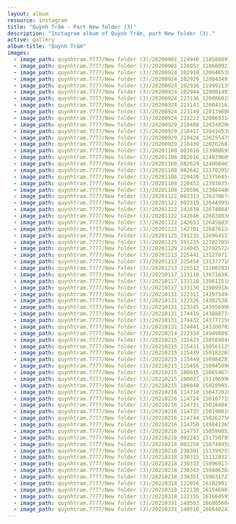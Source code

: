 ```yaml
---
layout: album
resource: instagram
title: "Quỳnh Trâm - Part New folder (3)"
description: "Instagram album of Quỳnh Trâm, part New folder (3)."
active: gallery
album-title: "Quỳnh Trâm"
images:
  - image_path: quynhtram.7777/New folder (3)/20200901_124946_118586091_366056061082175_2840704920009305428_n.jpg
  - image_path: quynhtram.7777/New folder (3)/20200901_124953_118660923_312160993207292_3018514328683643431_n.jpg
  - image_path: quynhtram.7777/New folder (3)/20200924_102918_120046530_1009077279560666_2411395998840463879_n.jpg
  - image_path: quynhtram.7777/New folder (3)/20200924_102929_120043497_834088114066885_6728665182369205310_n.jpg
  - image_path: quynhtram.7777/New folder (3)/20200924_102936_119992139_1223005934735139_8675566119811182157_n.jpg
  - image_path: quynhtram.7777/New folder (3)/20200924_102944_120001493_648694586035708_1443048973695981956_n.jpg
  - image_path: quynhtram.7777/New folder (3)/20200924_223136_120086015_854924968378227_2786898078095977932_n.jpg
  - image_path: quynhtram.7777/New folder (3)/20200924_223143_120042163_380979916264934_8744088703812122395_n.jpg
  - image_path: quynhtram.7777/New folder (3)/20200924_223149_120139886_4675918875781439_8235529118050687372_n.jpg
  - image_path: quynhtram.7777/New folder (3)/20200924_223223_120069314_350056642708119_3597519367598394686_n.jpg
  - image_path: quynhtram.7777/New folder (3)/20200929_210408_120248200_354780808979256_1547465443951481185_n.jpg
  - image_path: quynhtram.7777/New folder (3)/20200929_210417_120416538_376438790188530_4878998654926805747_n.jpg
  - image_path: quynhtram.7777/New folder (3)/20200929_210424_120255479_2793300887582779_6060854367496966311_n.jpg
  - image_path: quynhtram.7777/New folder (3)/20200929_210430_120262682_370367510667362_3211713292347510935_n.jpg
  - image_path: quynhtram.7777/New folder (3)/20201108_082610_123988699_721462098580178_1041695987441201547_n.jpg
  - image_path: quynhtram.7777/New folder (3)/20201108_082616_124039609_425551275506340_2184000037880871794_n.jpg
  - image_path: quynhtram.7777/New folder (3)/20201108_082629_124008463_1459178924286741_1294507173863251915_n.jpg
  - image_path: quynhtram.7777/New folder (3)/20201108_082642_123702955_1494869420706287_5094806088471550497_n.jpg
  - image_path: quynhtram.7777/New folder (3)/20201108_220439_123756454_1247803952286398_9136075588126496958_n.jpg
  - image_path: quynhtram.7777/New folder (3)/20201108_220453_123930354_657605775146522_4242004095228537720_n.jpg
  - image_path: quynhtram.7777/New folder (3)/20201108_220506_123884480_695648391379517_4706748686861420495_n.jpg
  - image_path: quynhtram.7777/New folder (3)/20201122_002313_126370674_174851824314090_3915544092039613868_n.jpg
  - image_path: quynhtram.7777/New folder (3)/20201122_002319_126449958_428160354848654_8697486002460229548_n.jpg
  - image_path: quynhtram.7777/New folder (3)/20201122_142638_126740845_686299308739947_3600656295343555855_n.jpg
  - image_path: quynhtram.7777/New folder (3)/20201122_142646_126838836_386104099133413_2317631567163962441_n.jpg
  - image_path: quynhtram.7777/New folder (3)/20201122_142653_126456839_405615830794993_9152392549863622192_n.jpg
  - image_path: quynhtram.7777/New folder (3)/20201122_142701_126876124_404122930951506_7864143497011951932_n.jpg
  - image_path: quynhtram.7777/New folder (3)/20201125_191235_126964131_1101199110309804_7219322911359846086_n.jpg
  - image_path: quynhtram.7777/New folder (3)/20201125_191235_127027050_867092407361139_2052363523969745227_n.jpg
  - image_path: quynhtram.7777/New folder (3)/20201129_214045_127825724_655433848483073_5067576064496601734_n.jpg
  - image_path: quynhtram.7777/New folder (3)/20201213_225441_131278717_145186477067626_1479822723496043367_n.jpg
  - image_path: quynhtram.7777/New folder (3)/20201213_225458_131377718_241691080642208_5619785467014216656_n.jpg
  - image_path: quynhtram.7777/New folder (3)/20201213_225512_131002926_113635177270253_645788648950242998_n.jpg
  - image_path: quynhtram.7777/New folder (3)/20210117_133118_139716382_1410154569315952_8372271517212172009_n.jpg
  - image_path: quynhtram.7777/New folder (3)/20210117_133128_139612518_751931949013555_6070872987887868556_n.jpg
  - image_path: quynhtram.7777/New folder (3)/20210117_133136_139099184_432059271270855_319270347199558270_n.jpg
  - image_path: quynhtram.7777/New folder (3)/20210131_122311_143973494_742200043075051_6190489045582190564_n.jpg
  - image_path: quynhtram.7777/New folder (3)/20210131_122326_143825383_435987461154803_7064537656994189971_n.jpg
  - image_path: quynhtram.7777/New folder (3)/20210131_123345_143956996_1131996417223223_984180199952157785_n.jpg
  - image_path: quynhtram.7777/New folder (3)/20210131_174419_143888774_793223657977900_2829015006310502495_n.jpg
  - image_path: quynhtram.7777/New folder (3)/20210131_174432_143777156_942228152849983_8690976757321877036_n.jpg
  - image_path: quynhtram.7777/New folder (3)/20210131_174441_143360702_241562660950029_7750992630693695274_n.jpg
  - image_path: quynhtram.7777/New folder (3)/20210214_222334_149498892_862690667906373_3290176280710213809_n.jpg
  - image_path: quynhtram.7777/New folder (3)/20210215_115423_150504846_125490229467075_3451586357038816125_n.jpg
  - image_path: quynhtram.7777/New folder (3)/20210215_115431_150561129_465244134650917_5059378990399035635_n.jpg
  - image_path: quynhtram.7777/New folder (3)/20210215_115439_150182265_268369971321117_5699788137218163359_n.jpg
  - image_path: quynhtram.7777/New folder (3)/20210215_115449_150984281_427824495211580_1082279807737096420_n.jpg
  - image_path: quynhtram.7777/New folder (3)/20210215_115456_150945096_413335616399601_850036738875124040_n.jpg
  - image_path: quynhtram.7777/New folder (3)/20210215_180015_150654674_527640388198382_8682718403810872046_n.jpg
  - image_path: quynhtram.7777/New folder (3)/20210215_180027_151196996_476806543480462_6008125488319122895_n.jpg
  - image_path: quynhtram.7777/New folder (3)/20210215_180040_150289053_134746755169641_8209389073572388512_n.jpg
  - image_path: quynhtram.7777/New folder (3)/20210216_114718_150472020_879511642918789_8433313021508754377_n.jpg
  - image_path: quynhtram.7777/New folder (3)/20210216_114724_150107719_770615190226537_3517567468523419477_n.jpg
  - image_path: quynhtram.7777/New folder (3)/20210216_114731_150184041_118768313500433_4173357494240314627_n.jpg
  - image_path: quynhtram.7777/New folder (3)/20210216_114737_150190819_184615243211924_5387946010885648554_n.jpg
  - image_path: quynhtram.7777/New folder (3)/20210216_114744_150262750_470029110822354_5347960948768992872_n.jpg
  - image_path: quynhtram.7777/New folder (3)/20210216_114750_149841365_174776244150215_2776292835174538663_n.jpg
  - image_path: quynhtram.7777/New folder (3)/20210216_114757_150590852_265882211571955_895844916021491538_n.jpg
  - image_path: quynhtram.7777/New folder (3)/20210218_002243_151750705_803762630524829_8993513142756852678_n.jpg
  - image_path: quynhtram.7777/New folder (3)/20210218_002258_150749450_424852028820008_2364554480679728608_n.jpg
  - image_path: quynhtram.7777/New folder (3)/20210218_230301_151399255_896339531159240_852816373985778880_n.jpg
  - image_path: quynhtram.7777/New folder (3)/20210218_230315_151128327_746428422673218_6489671496862448231_n.jpg
  - image_path: quynhtram.7777/New folder (3)/20210218_230333_150969174_114407943970908_3194959054371892334_n.jpg
  - image_path: quynhtram.7777/New folder (3)/20210218_230343_150886302_749147965738234_7636221521168338002_n.jpg
  - image_path: quynhtram.7777/New folder (3)/20210218_230351_150631727_279045120231063_513554369436946998_n.jpg
  - image_path: quynhtram.7777/New folder (3)/20210318_122056_161029917_481265119952905_7578239625489908311_n.jpg
  - image_path: quynhtram.7777/New folder (3)/20210318_122130_161546903_2890936507852086_949456184444072723_n.jpg
  - image_path: quynhtram.7777/New folder (3)/20210318_122155_161664595_3268798216679829_7319022803797744484_n.jpg
  - image_path: quynhtram.7777/New folder (3)/20210331_140503_166805604_927735258018750_7412950081626457554_n.jpg
  - image_path: quynhtram.7777/New folder (3)/20210331_140510_166640242_2872930529702296_1968387921934887771_n.jpg
---
```

